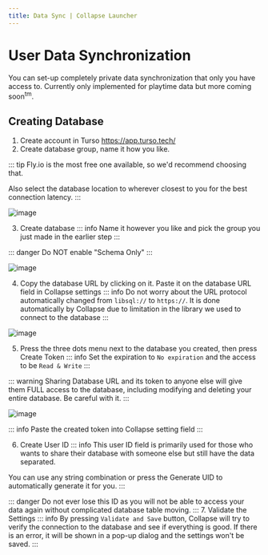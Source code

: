 ```yaml
---
title: Data Sync | Collapse Launcher
---
```

# User Data Synchronization
You can set-up completely private data synchronization that only you have access to. Currently only implemented for playtime data but more coming soon<sup>tm</sup>.

## Creating Database

1. Create account in Turso https://app.turso.tech/
2. Create database group, name it how you like.

::: tip
Fly.io is the most free one available, so we'd recommend choosing that.

Also select the database location to wherever closest to you for the best connection latency.
:::

![image](https://github.com/user-attachments/assets/b6679b4d-3ef9-4299-a993-bc55d234efef)

3. Create database
::: info
Name it however you like and pick the group you just made in the earlier step
:::

::: danger
Do NOT enable "Schema Only"
:::

![image](https://github.com/user-attachments/assets/31984f3f-1e7e-448e-9203-459e281afc34)

4. Copy the database URL by clicking on it. Paste it on the database URL field in Collapse settings
::: info
Do not worry about the URL protocol automatically changed from `libsql://` to `https://`. It is done automatically by Collapse due to limitation in the library we used to connect to the database
:::

![image](https://github.com/user-attachments/assets/f83fde8c-115e-4f51-a882-ddccf8005726)

5. Press the three dots menu next to the database you created, then press Create Token
::: info
Set the expiration to `No expiration` and the access to be `Read & Write`
:::

::: warning
Sharing Database URL and its token to anyone else will give them FULL access to the database, including modifying and deleting your entire database. Be careful with it.
:::

![image](https://github.com/user-attachments/assets/b2274cd4-ab8b-414b-9f94-81f7035cb64d)

::: info
Paste the created token into Collapse setting field
:::

6. Create User ID
::: info
This user ID field is primarily used for those who wants to share their database with someone else but still have the data separated.

You can use any string combination or press the Generate UID to automatically generate it for you.
:::

::: danger
Do not ever lose this ID as you will not be able to access your data again without complicated database table moving.
:::
7. Validate the Settings
::: info
By pressing `Validate and Save` button, Collapse will try to verify the connection to the database and see if everything is good. If there is an error, it will be shown in a pop-up dialog and the settings won't be saved.
:::

